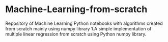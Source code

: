 # Machine-Learning-from-scratch
Repository of Machine Learning Python notebooks with algorithms created from scratch mainly using numpy library
1.A simple implementation of multiple linear regression from scratch using Python numpy library.
